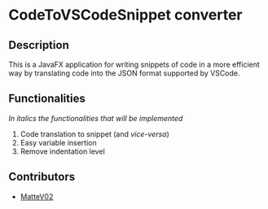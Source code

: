 # CodeToVSCodeSnippet converter

## Description
This is a JavaFX application for writing snippets of code in a more efficient way by translating code into the JSON format supported by VSCode.

## Functionalities
*In italics the functionalities that will be implemented*

1. Code translation to snippet (and _vice-versa_)
2. Easy variable insertion
3. Remove indentation level

## Contributors
- [MatteV02](https://github.com/MatteV02)

